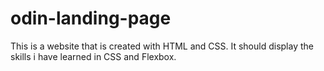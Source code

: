 # odin-landing-page
This is a website that is created with HTML and CSS.
It should display the skills i have learned in CSS and Flexbox.